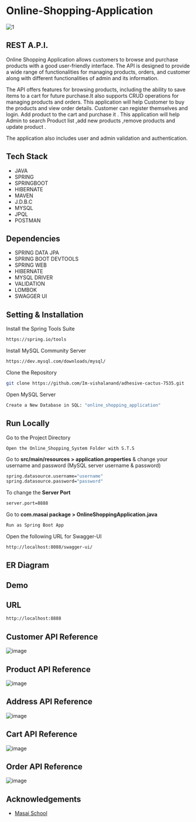 # Online-Shopping-Application

![1](https://user-images.githubusercontent.com/108060013/228165545-74718570-01b4-46d7-a295-347587c23629.png)

## REST A.P.I.
Online Shopping Application allows customers to browse and purchase products with a good user-friendly interface. The API is designed to provide a wide range of functionalities for managing products, orders, and customer along with different functionalities of admin and its information.

The API offers features for browsing products, including the ability to save items to a cart for future purchase.It also supports CRUD operations for managing products and orders.
This application will help Customer to buy the products and view order details.
Customer can register themselves and login. Add product to the cart and purchase it .
This application will help Admin to search Product list ,add new products ,remove products and update product .


The application also includes user and admin validation and authentication.



## Tech Stack

- JAVA
- SPRING
- SPRINGBOOT
- HIBERNATE
- MAVEN
- J.D.B.C
- MYSQL
- JPQL
- POSTMAN

## Dependencies

- SPRING DATA JPA
- SPRING BOOT DEVTOOLS
- SPRING WEB
- HIBERNATE
- MYSQL DRIVER
- VALIDATION
- LOMBOK
- SWAGGER UI

## Setting & Installation 

Install the Spring Tools Suite 
```bash
https://spring.io/tools
```

Install MySQL Community Server

```bash
https://dev.mysql.com/downloads/mysql/
```

Clone the Repository

```bash
git clone https://github.com/Im-vishalanand/adhesive-cactus-7535.git
```

Open MySQL Server
```bash
Create a New Database in SQL: "online_shopping_application" 
```
## Run Locally


Go to the Project Directory

```bas
Open the Online_Shopping_System Folder with S.T.S
```

Go to **src/main/resources > application.properties** & change your username and password (MySQL server username & password)

```bash
spring.datasource.username="username"
spring.datasource.password="password"
```

To change the **Server Port**

```bash
server.port=8888
```

Go to **com.masai package > OnlineShoppingApplication.java**

```bash
Run as Spring Boot App
```
Open the following URL for Swagger-UI 
```bash
http://localhost:8088/swagger-ui/
```

## ER Diagram



## Demo


## URL
```bash
http://localhost:8888
```
## Customer API Reference
![image](https://user-images.githubusercontent.com/108060013/229314507-9e398f0d-b8c2-4355-85d0-e12cec43ea24.png)

## Product API Reference
![image](https://user-images.githubusercontent.com/108060013/229314531-83898492-1b4a-4b01-8e83-ac3caf77d081.png)

## Address API Reference
![image](https://user-images.githubusercontent.com/108060013/229314548-7f7918f8-2595-45c5-8b99-c0b43501cb5f.png)

## Cart API Reference
![image](https://user-images.githubusercontent.com/108060013/229314557-de7e4e02-0524-4fcd-81b9-f0cc793d20f7.png)

## Order API Reference
![image](https://user-images.githubusercontent.com/108060013/229314565-c8fa5f14-87c0-43e7-ad14-0c6d6f74b523.png)


## Acknowledgements

- [Masai School](https://www.masaischool.com/)
